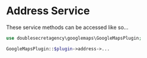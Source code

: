 # Address Service

These service methods can be accessed like so...

```php
use doublesecretagency\googlemaps\GoogleMapsPlugin;

GoogleMapsPlugin::$plugin->address->...
```
